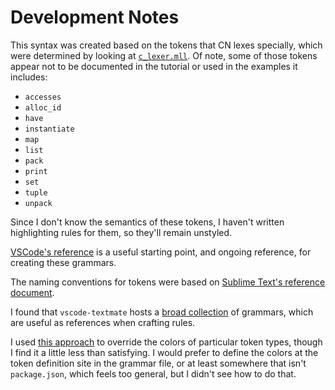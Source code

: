 # Development Notes

This syntax was created based on the tokens that CN lexes specially, which were
determined by looking at
[`c_lexer.mll`](https://github.com/rems-project/cerberus/blob/7441ffc7d32af2b33c8dca0699347314f87ece0f/parsers/c/c_lexer.mll).
Of note, some of those tokens appear not to be documented in the tutorial or
used in the examples it includes:
- `accesses`
- `alloc_id`
- `have`
- `instantiate`
- `map`
- `list`
- `pack`
- `print`
- `set`
- `tuple`
- `unpack`

Since I don't know the semantics of these tokens, I haven't written highlighting
rules for them, so they'll remain unstyled.

[VSCode's
reference](https://code.visualstudio.com/api/language-extensions/syntax-highlight-guide)
is a useful starting point, and ongoing reference, for creating these grammars.

The naming conventions for tokens were based on [Sublime Text's reference
document](https://www.sublimetext.com/docs/scope_naming.html).

I found that `vscode-textmate` hosts a [broad
collection](https://github.com/microsoft/vscode-textmate/tree/09effd8b7429b71010e0fa34ea2e16e622692946/test-cases/first-mate/fixtures)
of grammars, which are useful as references when crafting rules.

I used [this
approach](https://stackoverflow.com/questions/46377151/how-to-customize-the-color-of-custom-syntax-tokens-in-vscode-extension/70504614)
to override the colors of particular token types, though I find it a little less
than satisfying. I would prefer to define the colors at the token definition
site in the grammar file, or at least somewhere that isn't `package.json`, which
feels too general, but I didn't see how to do that. 

